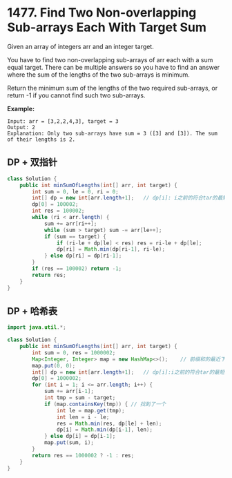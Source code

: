 # 1477. Find Two Non-overlapping Sub-arrays Each With Target Sum
Given an array of integers arr and an integer target.

You have to find two non-overlapping sub-arrays of arr each with a sum equal target. There can be multiple answers so you have to find an answer where the sum of the lengths of the two sub-arrays is minimum.

Return the minimum sum of the lengths of the two required sub-arrays, or return -1 if you cannot find such two sub-arrays.

**Example:**
```
Input: arr = [3,2,2,4,3], target = 3
Output: 2
Explanation: Only two sub-arrays have sum = 3 ([3] and [3]). The sum of their lengths is 2.
```


## DP + 双指针

```java
class Solution {
    public int minSumOfLengths(int[] arr, int target) {
        int sum = 0, le = 0, ri = 0;
        int[] dp = new int[arr.length+1];   // dp[i]: i之前的符合tar的最短长度 或没找到(INF)
        dp[0] = 100002;
        int res = 100002;
        while (ri < arr.length) {
            sum += arr[ri++];
            while (sum > target) sum -= arr[le++];
            if (sum == target) {
                if (ri-le + dp[le] < res) res = ri-le + dp[le];
                dp[ri] = Math.min(dp[ri-1], ri-le);
            } else dp[ri] = dp[ri-1];
        }
        if (res == 100002) return -1;
        return res;
    }
}
```



## DP + 哈希表

```java
import java.util.*;

class Solution {
    public int minSumOfLengths(int[] arr, int target) {
        int sum = 0, res = 1000002;
        Map<Integer, Integer> map = new HashMap<>();	// 前缀和的最近下标
        map.put(0, 0);
        int[] dp = new int[arr.length+1];	// dp[i]:i之前的符合tar的最短长度 或之前都没有(INF)
        dp[0] = 1000002;
        for (int i = 1; i <= arr.length; i++) {
            sum += arr[i-1];
            int tmp = sum - target;
            if (map.containsKey(tmp)) {	// 找到了一个
                int le = map.get(tmp);
                int len = i - le;
                res = Math.min(res, dp[le] + len);
                dp[i] = Math.min(dp[i-1], len);
            } else dp[i] = dp[i-1];
            map.put(sum, i);
        }
        return res == 1000002 ? -1 : res;
    }
}
```